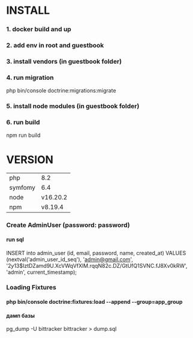 # INSTALL
### 1. docker build and up
### 2. add env in root and guestbook 
### 3. install vendors (in guestbook folder)
### 4. run migration 
php bin/console doctrine:migrations:migrate

### 5. install node modules (in guestbook folder)
### 6. run build
npm run  build


# VERSION
<table>
    <tr>
        <td>php</td>
        <td>8.2</td>
    </tr>
    <tr>
        <td>symfomy</td>
        <td>6.4</td>
    </tr>
    <tr>
        <td>node</td>
        <td>v16.20.2</td>
    </tr>
    <tr>
        <td>npm</td>
        <td>v8.19.4</td>
    </tr>
</table>

### Create AdminUser (password: password)
#### run sql 
INSERT into admin_user (id, email, password, name, created_at)
VALUES (nextval('admin_user_id_seq'), 'admin@gmail.com', '$2y$13$IztDZamd9U.XcVWqVfXlM.rqqN82c.DZ/GtUfQ1SVNC.fJ8Xv0kRW', 'admin', current_timestamp);

### Loading Fixtures
#### php bin/console doctrine:fixtures:load --append --group=app_group


#### дамп базы 

pg_dump -U bittracker bittracker > dump.sql

